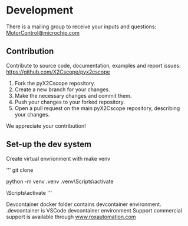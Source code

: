 
# Development

There is a mailing group to receive your inputs and questions: MotorControl@microchip.com

## Contribution
Contribute to source code, documentation, examples and report issues: https://github.com/X2Cscope/pyx2cscope

1. Fork the pyX2Cscope repository.
2. Create a new branch for your changes.
3. Make the necessary changes and commit them. 
4. Push your changes to your forked repository. 
5. Open a pull request on the main pyX2Cscope repository, describing your changes.

We appreciate your contribution!

## Set-up the dev system

Create virtual envrionment with make venv

'''
git clone 

python -m venv .venv
.venv\Scripts\activate

<venv>\Scripts\activate
'''

Devcontainer
docker folder contains devcontainer environment.
.devcontainer is VSCode devcontainer environment
Support
commercial support is available through www.roxautomation.com
